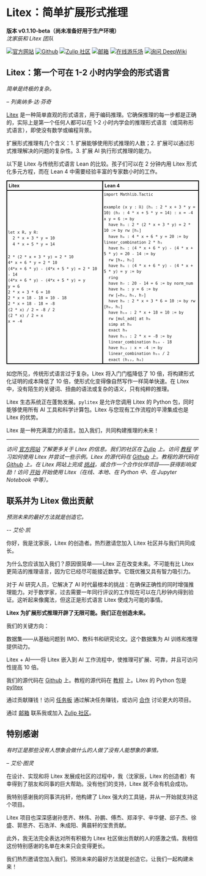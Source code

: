 # Litex：简单扩展形式推理

**版本 v0.1.10-beta（尚未准备好用于生产环境）**  
*沈家辰和 Litex 团队*

[![官方网站](https://img.shields.io/badge/官方网站-blue?logo=website)](https://litexlang.com)
[![Github](https://img.shields.io/badge/Github-grey?logo=github)](https://github.com/litexlang/golitex)
[![Zulip 社区](https://img.shields.io/badge/Zulip%20社区-purple?logo=zulip)](https://litex.zulipchat.com/join/c4e7foogy6paz2sghjnbujov/)
[![邮箱](https://img.shields.io/badge/邮箱-red?logo=email)](mailto:litexlang@outlook.com)
[![在线游乐场](https://img.shields.io/badge/在线游乐场-darkgreen?logo=playground)](https://litexlang.com/playground)
[![询问 DeepWiki](https://deepwiki.com/badge.svg)](https://deepwiki.com/litexlang/golitex)


## Litex：第一个可在 1-2 小时内学会的形式语言

_简单是终极的复杂。_

_– 列奥纳多·达·芬奇_

[Litex](https://litexlang.com) 是一种简单直观的形式语言，用于编码推理。它确保推理的每一步都是正确的，实际上是第一个任何人都可以在 1-2 小时内学会的推理形式语言（或简称形式语言），即使没有数学或编程背景。

扩展形式推理有几个含义：1. 扩展能够使用形式推理的人数；2. 扩展可以通过形式推理解决的问题的复杂性。3. 扩展 AI 执行形式推理的能力。

以下是 Litex 与传统形式语言 Lean 的比较。孩子们可以在 2 分钟内用 Litex 形式化多元方程，而在 Lean 4 中需要经验丰富的专家数小时的工作。

<table style="border-collapse: collapse; width: 100%; font-size: 12px">
  <tr>
    <th style="border: 2px solid black; padding: 4px; text-align: left; width: 50%;">Litex</th>
    <th style="border: 2px solid black; padding: 4px; text-align: left; width: 50%;">Lean 4</th>
  </tr>
  <tr>
    <td style="border: 2px solid black; padding: 2px; line-height: 1.5">
      <code>let x R, y R:</code><br>
      <code>&nbsp;&nbsp;2 * x + 3 * y = 10</code><br>
      <code>&nbsp;&nbsp;4 * x + 5 * y = 14</code><br><br>
      <code>2 * (2 * x + 3 * y) = 2 * 10</code><br>
      <code>4* x + 6 * y = 2 * 10</code><br>
      <code>(4*x + 6 * y) - (4*x + 5 * y) = 2 * 10 - 14</code><br>
      <code>(4*x + 6 * y) - (4*x + 5 * y) = y</code><br>
      <code>y = 6</code><br>
      <code>2 * x + 3 * 6 = 10</code><br>
      <code>2 * x + 18 - 18 = 10 - 18</code><br>
      <code>2 * x + 18 - 18 = -8</code><br>
      <code>(2 * x) / 2 = -8 / 2</code><br>
      <code>(2 * x) / 2 = x</code><br>
      <code>x = -4</code>
    </td>
    <td style="border: 2px solid black; padding: 2px; line-height: 1.5">
      <code>import Mathlib.Tactic</code><br><br>
      <code>example (x y : ℝ) (h₁ : 2 * x + 3 * y = 10) (h₂ : 4 * x + 5 * y = 14) : x = -4 ∧ y = 6 := by</code><br>
      <code>&nbsp;&nbsp;have h₃ : 2 * (2 * x + 3 * y) = 2 * 10 := by rw [h₁]</code><br>
      <code>&nbsp;&nbsp;have h₄ : 4 * x + 6 * y = 20 := by linear_combination 2 * h₁</code><br>
      <code>&nbsp;&nbsp;have h₅ : (4 * x + 6 * y) - (4 * x + 5 * y) = 20 - 14 := by</code><br>
      <code>&nbsp;&nbsp;rw [h₄, h₂]</code><br>
      <code>&nbsp;&nbsp;have h₆ : (4 * x + 6 * y) - (4 * x + 5 * y) = y := by</code><br>
      <code>&nbsp;&nbsp;ring</code><br>
      <code>&nbsp;&nbsp;have h₇ : 20 - 14 = 6 := by norm_num</code><br>
      <code>&nbsp;&nbsp;have h₈ : y = 6 := by</code><br>
      <code>&nbsp;&nbsp;rw [←h₆, h₅, h₇]</code><br>
      <code>&nbsp;&nbsp;have h₉ : 2 * x + 3 * 6 = 10 := by rw [h₈, h₁]</code><br>
      <code>&nbsp;&nbsp;have h₁₀ : 2 * x + 18 = 10 := by</code><br>
      <code>&nbsp;&nbsp;rw [mul_add] at h₉</code><br>
      <code>&nbsp;&nbsp;simp at h₉</code><br>
      <code>&nbsp;&nbsp;exact h₉</code><br>
      <code>&nbsp;&nbsp;have h₁₁ : 2 * x = -8 := by</code><br>
      <code>&nbsp;&nbsp;linear_combination h₁₀ - 18</code><br>
      <code>&nbsp;&nbsp;have h₁₂ : x = -4 := by</code><br>
      <code>&nbsp;&nbsp;linear_combination h₁₁ / 2</code><br>
      <code>&nbsp;&nbsp;exact ⟨h₁₂, h₈⟩</code>
    </td>
  </tr>
</table>

如您所见，传统形式语言过于复杂。Litex 将入门门槛降低了 10 倍，将构建形式化证明的成本降低了 10 倍，使形式化变得像自然写作一样简单快速。在 Litex 中，没有陌生的关键词、扭曲的语法或复杂的语义，只有纯粹的推理。

Litex 生态系统正在蓬勃发展。`pylitex` 是允许您调用 Litex 的 Python 包，同时能够使用所有 AI 工具和科学计算包。Litex 与您现有工作流程的平滑集成也是 Litex 的优势。

Litex 是一种充满潜力的语言。加入我们，共同构建推理的未来！

---

*访问 [官方网站](https://litexlang.com/) 了解更多关于 Litex 的信息。我们的社区在 [Zulip](https://litex.zulipchat.com/join/c4e7foogy6paz2sghjnbujov/) 上。访问 [教程](https://litexlang.com/doc/Tutorial/Introduction) 学习如何使用 Litex 并尝试一些示例。Litex 的源代码在 [Github](https://github.com/litexlang/golitex) 上。教程的源代码在 [Github](https://github.com/litexlang/litex-tutorial) 上。在 Litex 网站上完成 [挑战](https://litexlang.com/collaboration)，或合作一个合作伙伴项目——获得影响奖励！访问 [开始](https://litexlang.com/doc/Start) 开始使用 Litex（在线、本地、在 Python 中、在 Jupyter Notebook 中等）。*

## 联系并为 Litex 做出贡献

_预测未来的最好方法就是创造它。_

_-- 艾伦·凯_

你好，我是沈家辰，Litex 的创造者。热烈邀请您加入 Litex 社区并与我们共同成长。

为什么您应该加入我们？原因很简单——Litex 正在改变未来。不可能有比 Litex 更简洁的推理语言，因为它已经尽可能接近数学。它既优雅又具有智力吸引力。

对于 AI 研究人员，它解决了 AI 时代最根本的挑战：在确保正确性的同时增强推理能力。对于数学家，过去需要一年同行评议的工作现在可以在几秒钟内得到验证。这听起来像魔法，但这正是形式语言 Litex 使成为可能的事情。

**Litex 为扩展形式推理开辟了无限可能。我们正在创造未来。**

我们的关键方向：

数据集——从基础问题到 IMO、教科书和研究论文。这个数据集为 AI 训练和推理提供动力。

Litex + AI——将 Litex 嵌入到 AI 工作流程中，使推理可扩展、可靠，并且可访问性提高 10 倍。

我们的源代码在 [Github](https://github.com/litexlang/golitex) 上。教程的源代码在 [教程](https://github.com/litexlang/litex-tutorial) 上。Litex 的 Python 包是 [pylitex](https://github.com/litexlang/pylitex)

通过贡献赚钱！访问 [任务板](https://litexlang.com/task-board) 通过解决任务赚钱，或访问 [合作](https://litexlang.com/collaboration) 讨论更大的项目。

通过 [邮箱](mailto:litexlang@outlook.com) 联系我或加入 [Zulip 社区](https://litex.zulipchat.com/join/c4e7foogy6paz2sghjnbujov/)。

## 特别感谢

_有时正是那些没有人想象会做什么的人做了没有人能想象的事情。_

_– 艾伦·图灵_

在设计、实现和将 Litex 发展成社区的过程中，我（沈家辰，Litex 的创造者）有幸得到了朋友和同事的巨大帮助。没有他们的支持，Litex 就不会有机会成功。

我特别感谢我的同事洪兆轩，他构建了 Litex 强大的工具链，并从一开始就支持这个项目。

Litex 项目也深深感谢孙思齐、林伟、孙鹏、傅杰、郑泽宇、辛华健、邱子杰、徐盛、郭思齐、石浩洋、朱成阳、黄晨轩的宝贵贡献。

此外，我无法完全表达对所有积极为 Litex 社区做出贡献的人的感激之情。我相信这份特别感谢的名单在未来只会变得更长。

我们热烈邀请您加入我们。预测未来的最好方法就是创造它。让我们一起构建未来！
